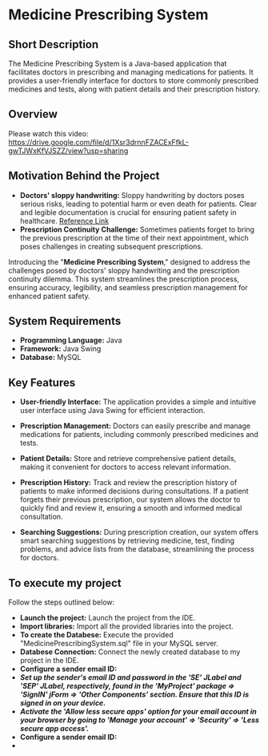 # Medicine Prescribing System

## Short Description
The Medicine Prescribing System is a Java-based application that facilitates doctors in prescribing and managing medications for patients. It provides a user-friendly interface for doctors to store commonly prescribed medicines and tests, along with patient details and their prescription history.

## Overview
Please watch this video: https://drive.google.com/file/d/1Xsr3drnnFZACExFfkL-gwTJWxKfVJSZZ/view?usp=sharing 

## Motivation Behind the Project

- **Doctors' sloppy handwriting:** Sloppy handwriting by doctors poses serious risks, leading to potential harm or even death for patients. Clear and legible documentation is crucial for ensuring patient safety in healthcare. [Reference Link](https://content.time.com/time/health/article/0,8599,1578074,00.html)
- **Prescription Continuity Challenge:** Sometimes patients forget to bring the previous prescription at the time of their next appointment, which poses challenges in creating subsequent prescriptions.

Introducing the "**Medicine Prescribing System**," designed to address the challenges posed by doctors' sloppy handwriting and the prescription continuity dilemma. This system streamlines the prescription process, ensuring accuracy, legibility, and seamless prescription management for enhanced patient safety.

## System Requirements

- **Programming Language:** Java
- **Framework:** Java Swing
- **Database:** MySQL

## Key Features

- **User-friendly Interface:** The application provides a simple and intuitive user interface using Java Swing for efficient interaction.

- **Prescription Management:** Doctors can easily prescribe and manage medications for patients, including commonly prescribed medicines and tests.

- **Patient Details:** Store and retrieve comprehensive patient details, making it convenient for doctors to access relevant information.

- **Prescription History:** Track and review the prescription history of patients to make informed decisions during consultations. If a patient forgets their previous prescription, our system allows the doctor to quickly find and review it, ensuring a smooth and informed medical consultation.

- **Searching Suggestions:** During prescription creation, our system offers smart searching suggestions by retrieving medicine, test, finding problems, and advice lists from the database, streamlining the process for doctors.

## To execute my project
Follow the steps outlined below:
- **Launch the project:** Launch the project from the IDE.
- **Import libraries:** Import all the provided libraries into the project.
- **To create the Databese:** Execute the provided "MedicinePrescribingSystem.sql" file in your MySQL server.
- **Databese Connection:** Connect the newly created database to my project in the IDE.
- **Configure a sender email ID:**
- ***Set up the sender's email ID and password in the 'SE' JLabel and 'SEP' JLabel, respectively, found in the 'MyProject' package => 'SignIN' jForm => 'Other Components' section. Ensure that this ID is signed in on your device.***
- ***Activate the 'Allow less secure apps' option for your email account in your browser by going to 'Manage your account' => 'Security' => 'Less secure app access'.***
- **Configure a sender email ID:**
- 
